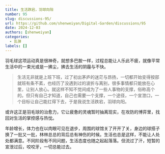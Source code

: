 ```yaml
---
title: 生活跌宕，羽球向阳
number: 95
slug: discussions-95/
url: https://github.com/shenweiyan/Digital-Garden/discussions/95
date: 2024-12-03
authors: [shenweiyan]
categories: 
  - 乱弹
labels: []
---
```


羽毛球这项运动真是很神奇，就想多巴胺一样，过程总能让人乐此不疲，就像平常生活中的一束光或是一拂尘，拂去生活的阴霾与不快。

<!-- more -->

> 生活无非就是上班下班，过了初出茅庐的迷茫与昂扬，一切都开始变得按部就班有条不紊，也经历了没遇到过的波折与离别，很多事情都只能放在心里，让别人放心。就这样不知不觉间成为了一些人事物的支撑，俗称高个的。但只有自己才知道，自己也需要一个支撑，一个途径，一个宣泄口，一个目标让自己能扛得下去，于是我说生活跌宕，羽球向阳。

或许这正是羽毛球的治愈力，它让疲惫的灵魂暂时抽离现实，在攻防的博弈里，找回对生活的掌控感与热忱。

年龄增长，体力也在以肉眼可见在退步，周围的球馆关了开开了关，身边的球搭子换了一批又一批，林林总总的背后总有神伤的时候。生活也总是这样，不能让人处处都满意。不同阶段有不同问题，生活态度也随之起起落落。但流过了汗，短暂的宣泄过后，咬咬牙，一切总能过去。

<script src="https://giscus.app/client.js"
	data-repo="shenweiyan/Digital-Garden"
	data-repo-id="R_kgDOKgxWlg"
	data-mapping="number"
	data-term="95"
	data-reactions-enabled="1"
	data-emit-metadata="0"
	data-input-position="bottom"
	data-theme="light"
	data-lang="zh-CN"
	crossorigin="anonymous"
	async>
</script>
